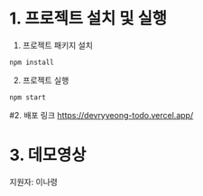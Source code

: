 # 1. 프로젝트 설치 및 실행

1. 프로젝트 패키지 설치

```
npm install
```

2. 프로젝트 실행

```
npm start
```

#2. 배포 링크
https://devryyeong-todo.vercel.app/

# 3. 데모영상


지원자: 이나령